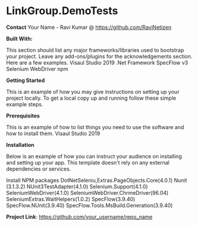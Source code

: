 # LinkGroup.DemoTests

**Contact**
Your Name - Ravi Kumar @ https://github.com/RaviNetizen

**Built With:**

This section should list any major frameworks/libraries used to bootstrap your project. Leave any add-ons/plugins for the acknowledgements section. Here are a few examples.
Visaul Studio 2019 
.Net Framework
SpecFlow v3 
Selenium WebDriver
npm 

**Getting Started**

This is an example of how you may give instructions on setting up your project locally. To get a local copy up and running follow these simple example steps.

**Prerequisites**

This is an example of how to list things you need to use the software and how to install them.
Visaul Studio 2019 


**Installation**

Below is an example of how you can instruct your audience on installing and setting up your app. This template doesn't rely on any external dependencies or services.

Install NPM packages
DotNetSeleniu,Extras.PageObjects.Core(4.0.1)
Nunit (3.1.3.2)
NUnit3TestAdapter(4.1.0)
Selenium.Support(4.1.0)
SeleniumWebDriver(4.1.0)
SeleniumWebDriver.ChrmeDriver(96.04)
SeleniumExtras.WaitHelpers(1.0.2)
SpecFlow(3.9.40)
SpecFlow.NUnit(3.9.40)
SpecFlow.Tools.MsBuild.Generation(3.9.40)

**Project Link**: https://github.com/your_username/repo_name

